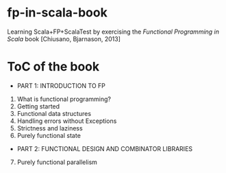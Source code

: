 # fp-in-scala-book
Learning Scala+FP+ScalaTest by exercising the _Functional Programming in Scala_ book [Chiusano, Bjarnason, 2013]

# ToC of the book
* PART 1: INTRODUCTION TO FP
1. What is functional programming?
2. Getting started
3. Functional data structures
4. Handling errors without Exceptions
5. Strictness and laziness
6. Purely functional state
* PART 2: FUNCTIONAL DESIGN AND COMBINATOR LIBRARIES
7. Purely functional parallelism

